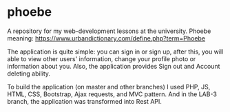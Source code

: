 # phoebe
A repository for my web-development lessons at the university. Phoebe meaning: https://www.urbandictionary.com/define.php?term=Phoebe

The application is quite simple: you can sign in or sign up, after this, you will able to view other users' information, change your profile photo or information about you. Also, the application provides Sign out and Account deleting ability.

To build the application (on master and other branches) I used PHP, JS, HTML, CSS, Bootstrap, Ajax requests, and MVC pattern.
And in the LAB-3 branch, the application was transformed into Rest API.
